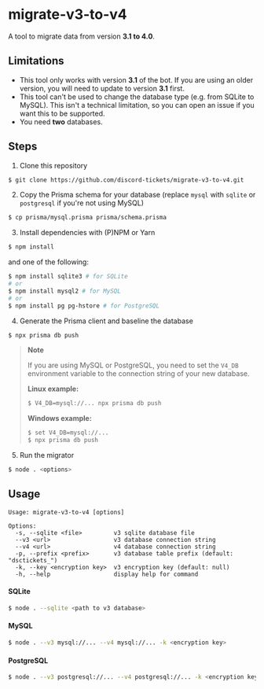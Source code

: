 # migrate-v3-to-v4

A tool to migrate data from version **3.1 to 4.0**.

## Limitations

- This tool only works with version **3.1** of the bot. If you are using an older version, you will need to update to version **3.1** first.
- This tool can't be used to change the database type (e.g. from SQLite to MySQL). This isn't a technical limitation, so you can open an issue if you want this to be supported.
- You need **two** databases.

## Steps

1. Clone this repository

```sh
$ git clone https://github.com/discord-tickets/migrate-v3-to-v4.git
```

2. Copy the Prisma schema for your database (replace `mysql` with `sqlite` or `postgresql` if you're not using MySQL)

```sh
$ cp prisma/mysql.prisma prisma/schema.prisma
```

3. Install dependencies with (P)NPM or Yarn

```sh
$ npm install
```

and one of the following:

```sh
$ npm install sqlite3 # for SQLite
# or
$ npm install mysql2 # for MySQL
# or
$ npm install pg pg-hstore # for PostgreSQL
```

4. Generate the Prisma client and baseline the database

```sh
$ npx prisma db push
```
> **Note**
>
> If you are using MySQL or PostgreSQL, you need to set the `V4_DB` environment variable to the connection string of your new database.
> 
> **Linux example:**
> ```sh
> $ V4_DB=mysql://... npx prisma db push
> ```
> **Windows example:**
> ```bash
> $ set V4_DB=mysql://...
> $ npx prisma db push
> ```

5. Run the migrator

```sh
$ node . <options>
```

## Usage

```
Usage: migrate-v3-to-v4 [options]

Options:
  -s, --sqlite <file>         v3 sqlite database file
  --v3 <url>                  v3 database connection string
  --v4 <url>                  v4 database connection string
  -p, --prefix <prefix>       v3 database table prefix (default: "dsctickets_")
  -k, --key <encryption key>  v3 encryption key (default: null)
  -h, --help                  display help for command
```

#### SQLite

```sh
$ node . --sqlite <path to v3 database>
```

#### MySQL

```sh
$ node . --v3 mysql://... --v4 mysql://... -k <encryption key>
```

#### PostgreSQL

```sh
$ node . --v3 postgresql://... --v4 postgresql://... -k <encryption key>
```
